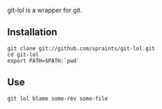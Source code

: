 git-lol is a wrapper for git.

Installation
------------

    git clone git://github.com/spraints/git-lol.git
    cd git-lol
    export PATH=$PATH:`pwd`

Use
---

    git lol blame some-rev some-file
